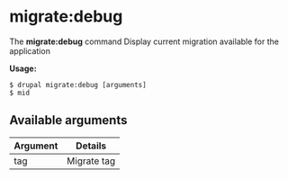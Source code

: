 # migrate:debug
The **migrate:debug** command Display current migration available for the application

**Usage:**
```
$ drupal migrate:debug [arguments] 
$ mid  
```

## Available arguments
Argument | Details
---------|-------------
tag | Migrate tag
